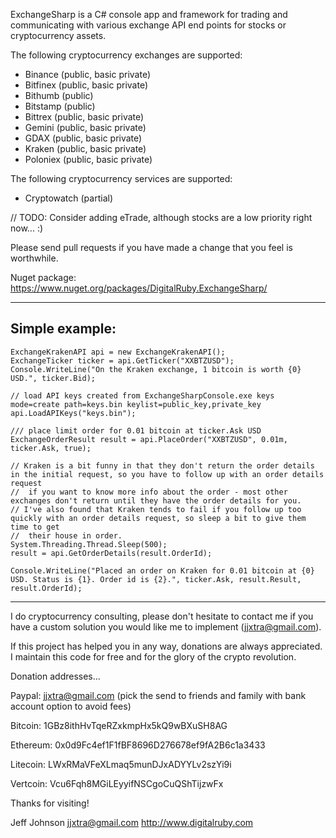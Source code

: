 ExchangeSharp is a C# console app and framework for trading and communicating with various exchange API end points for stocks or cryptocurrency assets.

The following cryptocurrency exchanges are supported:
- Binance (public, basic private)
- Bitfinex (public, basic private)
- Bithumb (public)
- Bitstamp (public)
- Bittrex (public, basic private)
- Gemini (public, basic private)
- GDAX (public, basic private)
- Kraken (public, basic private)
- Poloniex (public, basic private)

The following cryptocurrency services are supported:
- Cryptowatch (partial)

// TODO: Consider adding eTrade, although stocks are a low priority right now... :)

Please send pull requests if you have made a change that you feel is worthwhile.

Nuget package: https://www.nuget.org/packages/DigitalRuby.ExchangeSharp/

---
Simple example:
---
```
ExchangeKrakenAPI api = new ExchangeKrakenAPI();
ExchangeTicker ticker = api.GetTicker("XXBTZUSD");
Console.WriteLine("On the Kraken exchange, 1 bitcoin is worth {0} USD.", ticker.Bid);

// load API keys created from ExchangeSharpConsole.exe keys mode=create path=keys.bin keylist=public_key,private_key
api.LoadAPIKeys("keys.bin");

/// place limit order for 0.01 bitcoin at ticker.Ask USD
ExchangeOrderResult result = api.PlaceOrder("XXBTZUSD", 0.01m, ticker.Ask, true);

// Kraken is a bit funny in that they don't return the order details in the initial request, so you have to follow up with an order details request
//  if you want to know more info about the order - most other exchanges don't return until they have the order details for you.
// I've also found that Kraken tends to fail if you follow up too quickly with an order details request, so sleep a bit to give them time to get
//  their house in order.
System.Threading.Thread.Sleep(500);
result = api.GetOrderDetails(result.OrderId);

Console.WriteLine("Placed an order on Kraken for 0.01 bitcoin at {0} USD. Status is {1}. Order id is {2}.", ticker.Ask, result.Result, result.OrderId);
```
---

I do cryptocurrency consulting, please don't hesitate to contact me if you have a custom solution you would like me to implement (jjxtra@gmail.com).

If this project has helped you in any way, donations are always appreciated. I maintain this code for free and for the glory of the crypto revolution.

Donation addresses...

Paypal: jjxtra@gmail.com (pick the send to friends and family with bank account option to avoid fees)

Bitcoin: 1GBz8ithHvTqeRZxkmpHx5kQ9wBXuSH8AG

Ethereum: 0x0d9Fc4ef1F1fBF8696D276678ef9fA2B6c1a3433

Litecoin: LWxRMaVFeXLmaq5munDJxADYYLv2szYi9i

Vertcoin: Vcu6Fqh8MGiLEyyifNSCgoCuQShTijzwFx

Thanks for visiting!

Jeff Johnson
jjxtra@gmail.com
http://www.digitalruby.com
